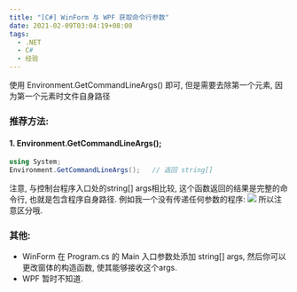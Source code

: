 ```yaml
---
title: "[C#] WinForm 与 WPF 获取命令行参数"
date: 2021-02-09T03:04:19+08:00
tags:
  - .NET
  - C#
  - 经验
---
```


使用 Environment.GetCommandLineArgs() 即可, 但是需要去除第一个元素, 因为第一个元素时文件自身路径

<!--more-->

### 推荐方法:

#### 1. Environment.GetCommandLineArgs();

```csharp
using System;
Environment.GetCommandLineArgs();   // 返回 string[]
```

注意, 与控制台程序入口处的string[] args相比较, 这个函数返回的结果是完整的命令行, 也就是包含程序自身路径. 例如我一个没有传递任何参数的程序:
![](https://img-blog.csdnimg.cn/20210209030243165.png)
所以注意区分哦.

### 其他:

- WinForm
    在 Program.cs 的 Main 入口参数处添加 string[] args, 然后你可以更改窗体的构造函数, 使其能够接收这个args.
- WPF
    暂时不知道.